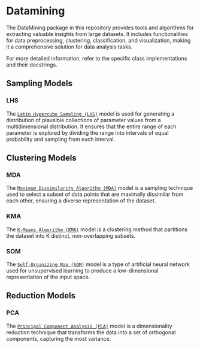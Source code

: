 # Datamining

The DataMining package in this repository provides tools and algorithms for extracting valuable insights from large datasets. It includes functionalities for data preprocessing, clustering, classification, and visualization, making it a comprehensive solution for data analysis tasks.

For more detailed information, refer to the specific class implementations and their docstrings.

## Sampling Models

### LHS

The [`Latin Hypercube Sampling (LHS)`](sampling_datamining.md) model is used for generating a distribution of plausible collections of parameter values from a multidimensional distribution. It ensures that the entire range of each parameter is explored by dividing the range into intervals of equal probability and sampling from each interval.

## Clustering Models

### MDA

The [`Maximum Dissimilarity Algorithm (MDA)`](clustering_datamining.md) model is a sampling technique used to select a subset of data points that are maximally dissimilar from each other, ensuring a diverse representation of the dataset.

### KMA

The [`K-Means Algorithm (KMA)`](clustering_datamining.md) model is a clustering method that partitions the dataset into K distinct, non-overlapping subsets.

### SOM

The [`Self-Organizing Map (SOM)`](clustering_datamining.md) model is a type of artificial neural network used for unsupervised learning to produce a low-dimensional representation of the input space.

## Reduction Models

### PCA

The [`Principal Component Analysis (PCA)`](reduction_datamining.md) model is a dimensionality reduction technique that transforms the data into a set of orthogonal components, capturing the most variance.
